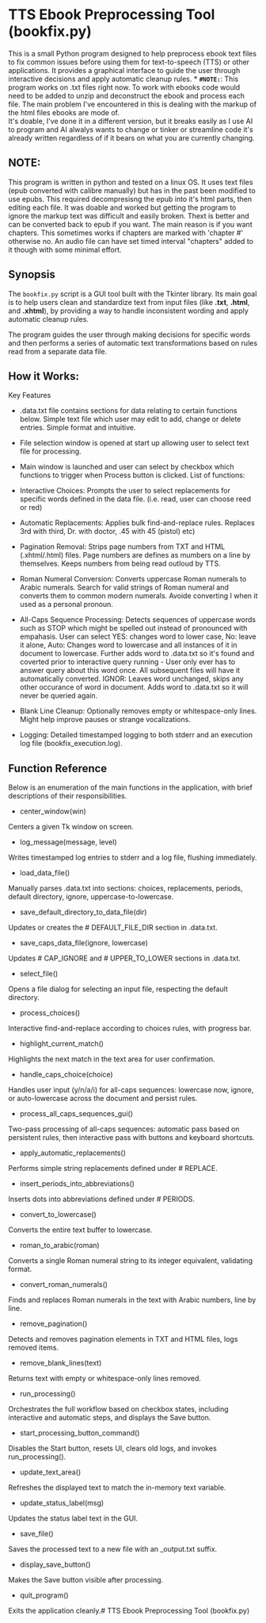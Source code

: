 
# TTS Ebook Preprocessing Tool (bookfix.py)

This is a small Python program designed to help preprocess ebook text files to fix common issues before using them for text-to-speech (TTS) or other applications. It provides a graphical interface to guide the user through interactive decisions and apply automatic cleanup rules.
    * **`#NOTE:`**: This program works on .txt files right now.  To work with ebooks code would need to be added to unzip and deconstruct the ebook and process each file.  The main problem I've encountered in this is dealing with the markup of the html files ebooks are mode of.  
    It's doable, I've done it in a different version, but it breaks easily as I use AI to program and AI alwalys wants to change or tinker or streamline code it's already written regardless of if it bears on what you are currently changing.

## NOTE:

This program is written in python and tested on a linux OS.  It uses text files (epub converted with calibre manually) but has in the past been modified to use epubs.  This required decompresisng the epub into it's html parts, then editing each file. It was doable and worked but getting the program to ignore the markup text was difficult and easily broken.  Thext is better and can be converted back to epub if you want.  The main reason is if you want chapters.  This sometimes works if chapters are marked with 'chapter #' otherwise no.  An audio file can have set timed interval "chapters" added to it though with some minimal effort.


## Synopsis

The `bookfix.py` script is a GUI tool built with the Tkinter library. Its main goal is to help users clean and standardize text from input files (like **.txt**, **.html**, and **.xhtml**), by providing a way to handle inconsistent wording and apply automatic cleanup rules.

The program guides the user through making decisions for specific words and then performs a series of automatic text transformations based on rules read from a separate data file.

## How it Works:

Key Features

* .data.txt file contains sections for data relating to certain functions below.  Simple text file which user may edit to add, change or delete entries. Simple format and intuitive.

* File selection window is opened at start up allowing user to select text file for processing.

* Main window is launched and user can select by checkbox which functions to trigger when Process button is clicked.  List of functions:

* Interactive Choices: Prompts the user to select replacements for specific words defined in the data file. (i.e. read, user can choose reed or red) 

* Automatic Replacements: Applies bulk find-and-replace rules. Replaces 3rd with third, Dr. with doctor, .45 with 45 (pistol) etc) 

* Pagination Removal: Strips page numbers from TXT and HTML (.xhtml/.html) files. Page numbers are defines as mumbers on a line by themselves.  Keeps numbers from being read outloud by TTS.

* Roman Numeral Conversion: Converts uppercase Roman numerals to Arabic numerals.  Search for valid strings of Roman numeral and converts them to common modern numerals.  Avoide converting I when it used as a personal pronoun.

* All-Caps Sequence Processing: Detects sequences of uppercase words such as STOP which might be spelled out instead of pronounced with empahasis.  User can select YES: changes word to lower case, No: leave it alone, Auto: Changes word to lowercase and all instances of it in document to
  lowercase. Further adds word to .data.txt so it's found and coverted prior to interactive query running - User only ever has to answer query about this word once.  All subsequent files will have it automatically converted. IGNOR: Leaves word unchanged, skips any other occurance of
  word in document. Adds word to .data.txt so it will never be queried again.

* Blank Line Cleanup: Optionally removes empty or whitespace-only lines. Might help improve pauses or strange vocalizations.

* Logging: Detailed timestamped logging to both stderr and an execution log file (bookfix_execution.log).

## Function Reference

Below is an enumeration of the main functions in the application, with brief descriptions of their responsibilities.

* center_window(win)

Centers a given Tk window on screen.

* log_message(message, level)

Writes timestamped log entries to stderr and a log file, flushing immediately.

* load_data_file()

Manually parses .data.txt into sections: choices, replacements, periods, default directory, ignore, uppercase-to-lowercase.

* save_default_directory_to_data_file(dir)

Updates or creates the # DEFAULT_FILE_DIR section in .data.txt.

* save_caps_data_file(ignore, lowercase)

Updates # CAP_IGNORE and # UPPER_TO_LOWER sections in .data.txt.

* select_file()

Opens a file dialog for selecting an input file, respecting the default directory.

* process_choices()

Interactive find-and-replace according to choices rules, with progress bar.

* highlight_current_match()

Highlights the next match in the text area for user confirmation.

* handle_caps_choice(choice)

Handles user input (y/n/a/i) for all-caps sequences: lowercase now, ignore, or auto-lowercase across the document and persist rules.

* process_all_caps_sequences_gui()

Two-pass processing of all-caps sequences: automatic pass based on persistent rules, then interactive pass with buttons and keyboard shortcuts.

* apply_automatic_replacements()

Performs simple string replacements defined under # REPLACE.

* insert_periods_into_abbreviations()

Inserts dots into abbreviations defined under # PERIODS.

* convert_to_lowercase()

Converts the entire text buffer to lowercase.

* roman_to_arabic(roman)

Converts a single Roman numeral string to its integer equivalent, validating format.

* convert_roman_numerals()

Finds and replaces Roman numerals in the text with Arabic numbers, line by line.

* remove_pagination()

Detects and removes pagination elements in TXT and HTML files, logs removed items.

* remove_blank_lines(text)

Returns text with empty or whitespace-only lines removed.

* run_processing()

Orchestrates the full workflow based on checkbox states, including interactive and automatic steps, and displays the Save button.

* start_processing_button_command()

Disables the Start button, resets UI, clears old logs, and invokes run_processing().

* update_text_area()

Refreshes the displayed text to match the in-memory text variable.

* update_status_label(msg)

Updates the status label text in the GUI.

* save_file()

Saves the processed text to a new file with an _output.txt suffix.

* display_save_button()

Makes the Save button visible after processing.

* quit_program()

Exits the application cleanly.# TTS Ebook Preprocessing Tool (bookfix.py)





